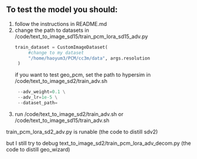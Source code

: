 ## To test the model you should:
1. follow the instructions in README.md
2. change the path to datasets
   in /code/text_to_image_sd15/train_pcm_lora_sd15_adv.py
   ```python
   train_dataset = CustomImageDataset(
        #change to my dataset
        "/home/haoyum3/PCM/cc3m/data", args.resolution
    )
    ```
   if you want to test geo_pcm, set the path to hypersim in /code/text_to_image_sd2/train_adv.sh
   ```python
    --adv_weight=0.1 \
    --adv_lr=1e-5 \
    --dataset_path=
4. run /code/text_to_image_sd2/train_adv.sh or /code/text_to_image_sd15/train_adv.sh

train_pcm_lora_sd2_adv.py is runable  (the code to distill sdv2)

but I still try to debug text_to_image_sd2/train_pcm_lora_adv_decom.py (the code to distill geo_wizard)
